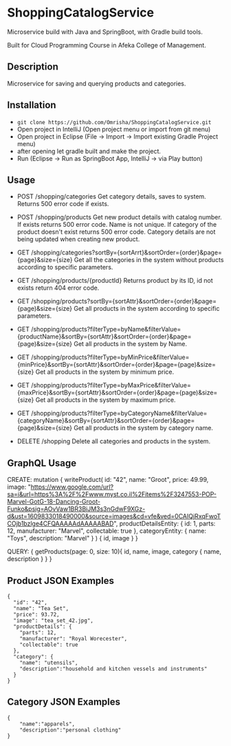 # ShoppingCatalogService

Microservice build with Java and SpringBoot, with Gradle build tools.

Built for Cloud Programming Course in Afeka College of Management.

## Description

Microservice for saving and querying products and categories.

## Installation

* `git clone https://github.com/Omrisha/ShoppingCatalogService.git`
* Open project in IntelliJ (Open project menu or import from git menu)
* Open project in Eclipse (File -> Import -> Import existing Gradle Project menu)
* after opening let gradle built and make the project.
* Run (Eclipse -> Run as SpringBoot App, IntelliJ -> via Play button)

## Usage

- POST /shopping/categories
 Get category details, saves to system.
 Returns 500 error code if exists.
- POST /shopping/products
 Get new product details with catalog number. If exists returns 500 error code.
 Name is not unique.
 If category of the product doesn't exist returns 500 error code.
 Category details are not being updated when creating new product.

- GET /shopping/categories?sortBy={sortArrt}&sortOrder={order}&page={page}&size={size}
  Get all the categories in the system without products according to specific parameters.

- GET /shopping/products/{productId}
  Returns product by its ID, id not exists return 404 error code.
  
- GET /shopping/products?sortBy={sortAttr}&sortOrder={order}&page={page)&size={size}
  Get all products in the system according to specific parameters.

- GET /shopping/products?filterType=byName&filterValue={productName}&sortBy={sortAttr}&sortOrder={order}&page={page)&size={size}
  Get all products in the system by Name.
  
- GET /shopping/products?filterType=byMinPrice&filterValue={minPrice}&sortBy={sortAttr}&sortOrder={order}&page={page)&size={size}
  Get all products in the system by minimum price.

- GET /shopping/products?filterType=byMaxPrice&filterValue={maxPrice}&sortBy={sortAttr}&sortOrder={order}&page={page)&size={size}
  Get all products in the system by maximum price.

- GET /shopping/products?filterType=byCategoryName&filterValue={categoryName}&sortBy={sortAttr}&sortOrder={order}&page={page)&size={size}
  Get all products in the system by category name.

- DELETE /shopping
  Delete all categories and products in the system.
  
 ## GraphQL Usage
 CREATE:
 mutation {
   writeProduct(
     id: "42",
     name: "Groot", 
     price: 49.99, 
     image: "https://www.google.com/url?sa=i&url=https%3A%2F%2Fwww.myst.co.il%2Fitems%2F3247553-POP-Marvel-GotG-18-Dancing-Groot-Funko&psig=AOvVaw1BR3BiJM3s3nGdwF9XGz-d&ust=1609833018490000&source=images&cd=vfe&ved=0CAIQjRxqFwoTCOjb1bzlge4CFQAAAAAdAAAAABAD", 
     productDetailsEntity: {
       id: 1, 
       parts: 12, 
       manufacturer: "Marvel", 
       collectable: true
     }, 
     categoryEntity: {
       name: "Toys", 
       description: "Marvel"
     }
   ) {
     id,
     image
   }
 }
 
 QUERY:
 {
   getProducts(page: 0, size: 10){
     id,
     name,
     image,
     category {
       name,
       description
     }
   }
 }

## Product JSON Examples
    {
      "id": "42",
      "name": "Tea Set",
      "price": 93.72,
      "image": "tea_set_42.jpg",
      "productDetails": {
        "parts": 12,
        "manufacturer": "Royal Worecester",
        "collectable": true
      },
      "category": {
        "name": "utensils",
        "description":"household and kitchen vessels and instruments"
      }
    }  
    
 ## Category JSON Examples
    {
        "name":"apparels", 
        "description":"personal clothing"
    }
